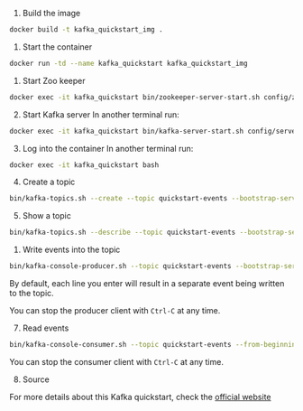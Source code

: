 1. Build the image
```bash
docker build -t kafka_quickstart_img .
```

1. Start the container
```bash
docker run -td --name kafka_quickstart kafka_quickstart_img
```

1. Start Zoo keeper
```bash
docker exec -it kafka_quickstart bin/zookeeper-server-start.sh config/zookeeper.properties
```

2. Start Kafka server
In another terminal run:
```bash
docker exec -it kafka_quickstart bin/kafka-server-start.sh config/server.properties
```

3. Log into the container
In another terminal run:
```bash
docker exec -it kafka_quickstart bash
```

4. Create a topic
```bash
bin/kafka-topics.sh --create --topic quickstart-events --bootstrap-server localhost:9092
```

5. Show a topic
```bash
bin/kafka-topics.sh --describe --topic quickstart-events --bootstrap-server localhost:9092
```

1. Write events into the topic
```bash
bin/kafka-console-producer.sh --topic quickstart-events --bootstrap-server localhost:9092
```
By default, each line you enter will result in a separate event being written to the topic.

You can stop the producer client with ```Ctrl-C``` at any time.

7. Read events
```bash
bin/kafka-console-consumer.sh --topic quickstart-events --from-beginning --bootstrap-server localhost:9092
```

You can stop the consumer client with ```Ctrl-C``` at any time.

8. Source

For more details about this Kafka quickstart, check the [official website](https://kafka.apache.org/quickstart)
